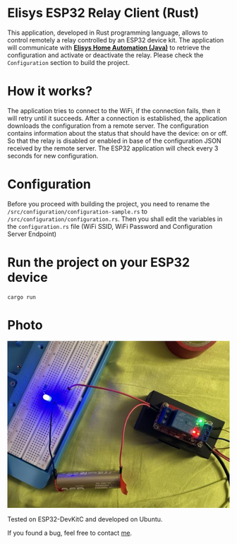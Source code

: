 # Elisys ESP32 Relay Client (Rust)

This application, developed in Rust programming language, allows to control remotely a relay controlled by an ESP32 device kit. The application will communicate with [**Elisys Home Automation (Java)**](https://github.com/goto-eof/elisys-home-automation-server-java) to retrieve the configuration and activate or deactivate the relay. Please check the `Configuration` section to build the project.

# How it works?

The application tries to connect to the WiFi, if the connection fails, then it will retry until it succeeds. After a connection is established, the application downloads the configuration from a remote server. The configuration contains information about the status that should have the device: on or off. So that the relay is disabled or enabled in base of the configuration JSON received by the remote server. The ESP32 application will check every 3 seconds for new configuration.

# Configuration

Before you proceed with building the project, you need to rename the `/src/configuration/configuration-sample.rs` to `/src/configuration/configuration.rs`. Then you shall edit the variables in the `configuration.rs` file (WiFi SSID, WiFi Password and Configuration Server Endpoint)

# Run the project on your ESP32 device

```
cargo run
```

# Photo

![relay rust](/images/esp32-relay-client-rust.jpg)

Tested on ESP32-DevKitC and developed on Ubuntu.


If you found a bug, feel free to contact [me](https://andre-i.eu/#contactme).
